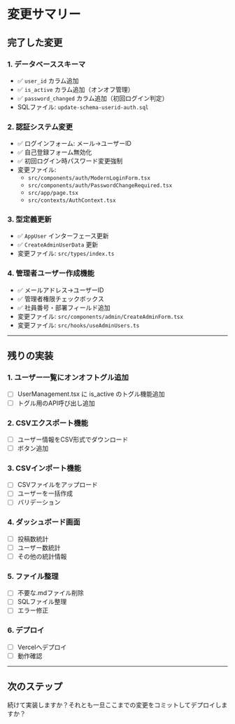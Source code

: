 # 変更サマリー

## 完了した変更

### 1. データベーススキーマ
- ✅ `user_id` カラム追加
- ✅ `is_active` カラム追加（オンオフ管理）
- ✅ `password_changed` カラム追加（初回ログイン判定）
- SQLファイル: `update-schema-userid-auth.sql`

### 2. 認証システム変更
- ✅ ログインフォーム: メール→ユーザーID
- ✅ 自己登録フォーム無効化
- ✅ 初回ログイン時パスワード変更強制
- 変更ファイル:
  - `src/components/auth/ModernLoginForm.tsx`
  - `src/components/auth/PasswordChangeRequired.tsx`
  - `src/app/page.tsx`
  - `src/contexts/AuthContext.tsx`

### 3. 型定義更新
- ✅ `AppUser` インターフェース更新
- ✅ `CreateAdminUserData` 更新
- 変更ファイル: `src/types/index.ts`

### 4. 管理者ユーザー作成機能
- ✅ メールアドレス→ユーザーID
- ✅ 管理者権限チェックボックス
- ✅ 社員番号・部署フィールド追加
- 変更ファイル: `src/components/admin/CreateAdminForm.tsx`
- 変更ファイル: `src/hooks/useAdminUsers.ts`

---

## 残りの実装

### 1. ユーザー一覧にオンオフトグル追加
- [ ] UserManagement.tsx に is_active のトグル機能追加
- [ ] トグル用のAPI呼び出し追加

### 2. CSVエクスポート機能
- [ ] ユーザー情報をCSV形式でダウンロード
- [ ] ボタン追加

### 3. CSVインポート機能
- [ ] CSVファイルをアップロード
- [ ] ユーザーを一括作成
- [ ] バリデーション

### 4. ダッシュボード画面
- [ ] 投稿数統計
- [ ] ユーザー数統計
- [ ] その他の統計情報

### 5. ファイル整理
- [ ] 不要な.mdファイル削除
- [ ] SQLファイル整理
- [ ] エラー修正

### 6. デプロイ
- [ ] Vercelへデプロイ
- [ ] 動作確認

---

## 次のステップ

続けて実装しますか？それとも一旦ここまでの変更をコミットしてデプロイしますか？

